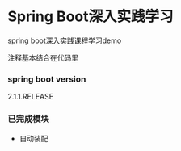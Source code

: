 # Spring Boot深入实践学习

spring boot深入实践课程学习demo

注释基本结合在代码里

### spring boot version
2.1.1.RELEASE

### 已完成模块

- 自动装配

